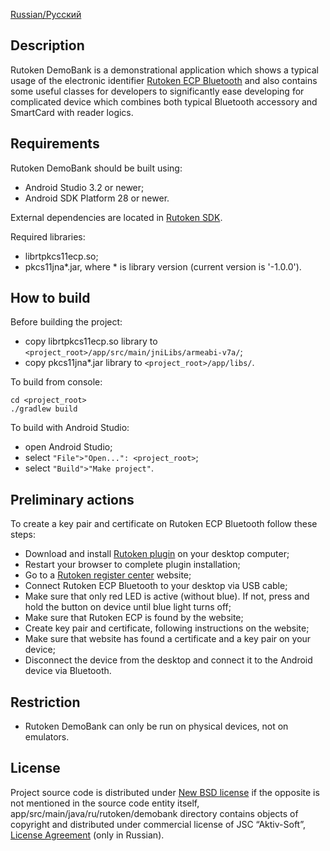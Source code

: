 [Russian/Русский](README_RUS.mdown)

## Description

Rutoken DemoBank is a demonstrational application which shows a typical usage of the electronic identifier [Rutoken ECP Bluetooth](https://www.rutoken.ru/products/all/rutoken-ecp-bluetooth/) and also contains some useful classes for developers to significantly ease developing for complicated device which combines both typical Bluetooth accessory and SmartCard with reader logics.

## Requirements

Rutoken DemoBank should be built using:
* Android Studio 3.2 or newer;
* Android SDK Platform 28 or newer.

External dependencies are located in [Rutoken SDK](https://www.rutoken.ru/developers/sdk/).

Required libraries:
* librtpkcs11ecp.so;
* pkcs11jna\*.jar, where \* is library version (current version is '-1.0.0').

## How to build

Before building the project:
* copy librtpkcs11ecp.so library to `<project_root>/app/src/main/jniLibs/armeabi-v7a/`;
* copy pkcs11jna\*.jar library to `<project_root>/app/libs/`.

To build from console:

    cd <project_root>
    ./gradlew build

To build with Android Studio:
* open Android Studio;
* select `"File">"Open...": <project_root>`;
* select `"Build">"Make project"`.

## Preliminary actions

To create a key pair and certificate on Rutoken ECP Bluetooth follow these steps:
* Download and install [Rutoken plugin](https://www.rutoken.ru/products/all/rutoken-plugin/) on your desktop computer;
* Restart your browser to complete plugin installation;
* Go to a [Rutoken register center](https://ra.rutoken.ru) website;
* Connect Rutoken ECP Bluetooth to your desktop via USB cable;
* Make sure that only red LED is active (without blue). If not, press and hold the button on device until blue light turns off;
* Make sure that Rutoken ECP is found by the website;
* Create key pair and certificate, following instructions on the website;
* Make sure that website has found a certificate and a key pair on your device;
* Disconnect the device from the desktop and connect it to the Android device via Bluetooth.

## Restriction

* Rutoken DemoBank can only be run on physical devices, not on emulators.

## License

Project source code is distributed under [New BSD license](LICENSE) if the opposite is not mentioned in the source code entity itself,
app/src/main/java/ru/rutoken/demobank directory contains objects of copyright and distributed under commercial license of JSC “Aktiv-Soft”, [License Agreement](https://download.rutoken.ru/License_Agreement.pdf) (only in Russian).
